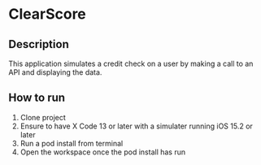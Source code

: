 # ClearScore

## Description

This application simulates a credit check on a user by making a call to an API and displaying the data.

## How to run

1. Clone project
2. Ensure to have X Code 13 or later with a simulater running iOS 15.2 or later
3. Run a pod install from terminal
4. Open the workspace once the pod install has run 
